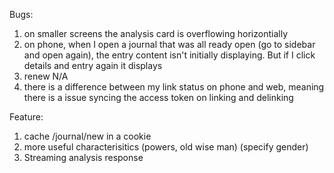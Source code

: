 Bugs:
1. on smaller screens the analysis card is overflowing horizontially
2. on phone, when I open a journal that was all ready open (go to sidebar and open again), the entry content isn't initially displaying. But if I click details and entry again it displays
3. renew N/A
4. there is a difference between my link status on phone and web, meaning there is a issue syncing the access token on linking and delinking

Feature:
1.  cache /journal/new in a cookie
2.  more useful characterisitics (powers, old wise man) (specify gender)
3.  Streaming analysis response
